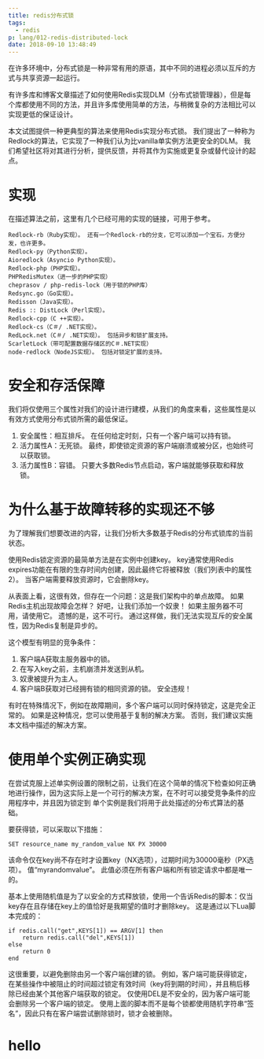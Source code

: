 ```yaml
---
title: redis分布式锁
tags:
  - redis
p: lang/012-redis-distributed-lock
date: 2018-09-10 13:48:49
---
```


在许多环境中，分布式锁是一种非常有用的原语，其中不同的进程必须以互斥的方式与共享资源一起运行。

有许多库和博客文章描述了如何使用Redis实现DLM（分布式锁管理器），但是每个库都使用不同的方法，并且许多库使用简单的方法，与稍微复杂的方法相比可以实现更低的保证设计。

本文试图提供一种更典型的算法来使用Redis实现分布式锁。 我们提出了一种称为Redlock的算法，它实现了一种我们认为比vanilla单实例方法更安全的DLM。 我们希望社区将对其进行分析，提供反馈，并将其作为实施或更复杂或替代设计的起点。

# 实现
在描述算法之前，这里有几个已经可用的实现的链接，可用于参考。
```
Redlock-rb（Ruby实现）。 还有一个Redlock-rb的分支，它可以添加一个宝石，方便分发，也许更多。
Redlock-py（Python实现）。
Aioredlock（Asyncio Python实现）。
Redlock-php（PHP实现）。
PHPRedisMutex（进一步的PHP实现）
cheprasov / php-redis-lock（用于锁的PHP库）
Redsync.go（Go实现）。
Redisson（Java实现）。
Redis :: DistLock（Perl实现）。
Redlock-cpp（C ++实现）。
Redlock-cs（C＃/ .NET实现）。
RedLock.net（C＃/ .NET实现）。 包括异步和锁扩展支持。
ScarletLock（带可配置数据存储区的C＃.NET实现）
node-redlock（NodeJS实现）。 包括对锁定扩展的支持。
```
# 安全和存活保障
我们将仅使用三个属性对我们的设计进行建模，从我们的角度来看，这些属性是以有效方式使用分布式锁所需的最低保证。

1. 安全属性：相互排斥。 在任何给定时刻，只有一个客户端可以持有锁。
2. 活力属性A：无死锁。 最终，即使锁定资源的客户端崩溃或被分区，也始终可以获取锁。
3. 活力属性B：容错。 只要大多数Redis节点启动，客户端就能够获取和释放锁。

# 为什么基于故障转移的实现还不够
为了理解我们想要改进的内容，让我们分析大多数基于Redis的分布式锁库的当前状态。

使用Redis锁定资源的最简单方法是在实例中创建key。 key通常使用Redis expires功能在有限的生存时间内创建，因此最终它将被释放（我们列表中的属性2）。 当客户端需要释放资源时，它会删除key。

从表面上看，这很有效，但存在一个问题：这是我们架构中的单点故障。 如果Redis主机出现故障会怎样？ 好吧，让我们添加一个奴隶！ 如果主服务器不可用，请使用它。 遗憾的是，这不可行。 通过这样做，我们无法实现互斥的安全属性，因为Redis复制是异步的。

这个模型有明显的竞争条件：

1. 客户端A获取主服务器中的锁。
2. 在写入key之前，主机崩溃并发送到从机。
3. 奴隶被提升为主人。
4. 客户端B获取对已经拥有锁的相同资源的锁。 安全违规！

有时在特殊情况下，例如在故障期间，多个客户端可以同时保持锁定，这是完全正常的。 如果是这种情况，您可以使用基于复制的解决方案。 否则，我们建议实施本文档中描述的解决方案。

# 使用单个实例正确实现
在尝试克服上述单实例设置的限制之前，让我们在这个简单的情况下检查如何正确地进行操作，因为这实际上是一个可行的解决方案，在不时可以接受竞争条件的应用程序中，并且因为锁定到 单个实例是我们将用于此处描述的分布式算法的基础。

要获得锁，可以采取以下措施：
```
SET resource_name my_random_value NX PX 30000
```
该命令仅在key尚不存在时才设置key（NX选项），过期时间为30000毫秒（PX选项）。 值“myrandomvalue”。 此值必须在所有客户端和所有锁定请求中都是唯一的。

基本上使用随机值是为了以安全的方式释放锁，使用一个告诉Redis的脚本：仅当key存在且存储在key上的值恰好是我期望的值时才删除key。 这是通过以下Lua脚本完成的：
```
if redis.call("get",KEYS[1]) == ARGV[1] then
    return redis.call("del",KEYS[1])
else
    return 0
end
```
这很重要，以避免删除由另一个客户端创建的锁。 例如，客户端可能获得锁定，在某些操作中被阻止的时间超过锁定有效时间（key将到期的时间），并且稍后移除已经由某个其他客户端获取的锁定。 仅使用DEL是不安全的，因为客户端可能会删除另一个客户端的锁定。 使用上面的脚本而不是每个锁都使用随机字符串“签名”，因此只有在客户端尝试删除锁时，锁才会被删除。

# hello
